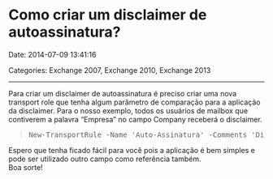 # Como criar um disclaimer de autoassinatura?

Date: 2014-07-09 13:41:16

Categories: Exchange 2007, Exchange 2010, Exchange 2013

---

<p>Para criar um disclaimer de autoassinatura é preciso criar uma nova transport role que tenha algum parâmetro de comparação para a aplicação da disclaimer. Para o nosso exemplo, todos os usuários de mailbox que contiverem a palavra &#8220;Empresa&#8221; no campo Company receberá o disclaimer.</p>
<blockquote>
<pre>New-TransportRule -Name 'Auto-Assinatura' -Comments 'Disclaimer for outgoing mails' -Priority '3' -Enabled $true -SenderADAttributeContainsWords 'Company:Empresa' -ApplyHtmlDisclaimerLocation 'Append' -ApplyHtmlDisclaimerText '&lt;p&gt;&lt;b&gt;&lt;i&gt;AVISO LEGAL&lt;/p&gt;&lt;/b&gt;&lt;/i&gt; "As informações existentes nesta mensagem e nos arquivos anexados têm caráter confidencial e são para uso restrito. A utilização, divulgação, cópia ou distribuição desta mensagem, ou parte dela, por qualquer pessoa diferente do destinatário é proibida, sujeitando o infrator às sanções legais. Se esta mensagem foi recebida por engano, favor excluí-la e informar ao remetente pelo endereço eletrônico acima. Agradecemos sua cooperação."' -ApplyHtmlDisclaimerFallbackAction 'Wrap' -ExceptIfSentToScope 'InOrganization'</pre>
</blockquote>
<p>Espero que tenha ficado fácil para você pois a aplicação é bem simples e pode ser utilizado outro campo como referência também.<br />
Boa sorte!</p>
